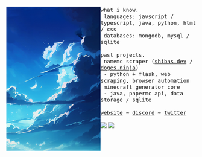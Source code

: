 <p float="left">
    <img align="left" width="250px" src="./images/sea-blue-anime-background-wallpaper.png">
    <p float="left">
        <samp>
            what i know.
            <br>
            &nbsp;languages: javscript / typescript, java, python, html / css
            <br>
            &nbsp;databases: mongodb, mysql / sqlite
            <br>
            <br>
        </samp>
        <!-- past projects -->
        <samp>
        past projects.
        <br>
        &nbsp;namemc scraper (<a href="https://shibas.dev">shibas.dev</a> / <a href="https://doges.ninja">doges.ninja</a>)
        <br>
        &nbsp;- python + flask, web scraping, browser automation
        <br>
        &nbsp;minecraft generator core
        <br>
        &nbsp;- java, papermc api, data storage / sqlite
        </samp>
        <br>
        <br>
        <!-- hyperlinks -->
        <samp>
            <a href="https://lily.pet">website</a>
            ~
            <a href="https://discord.com/users/712615825965711391/">discord</a>
            ~
            <a href="https://twitter.com/lilythcta">twitter</a>
        </samp>
        <br>
        <br>
        <img src="https://komarev.com/ghpvc/?username=lilyvxv&style=flat-square&color=F5A9B8&label=views">
        <img src="https://img.shields.io/badge/Freelancer-F5A9B8?style=flat-square&logo=Freelancer&logoColor=white">
    </p>
</p>

